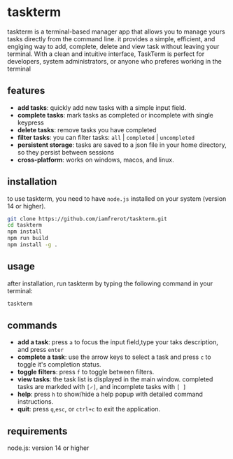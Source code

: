 # taskterm

taskterm is a terminal-based manager app that allows you to manage yours tasks
directly from the command line. it provides a simple, efficient, and engiging
way to add, complete, delete and view task without leaving your terminal. With a
clean and intuitive interface, TaskTerm is perfect for developers, system
administrators, or anyone who preferes working in the terminal

## features

- **add tasks**: quickly add new tasks with a simple input field.
- **complete tasks**: mark tasks as completed or incomplete with single keypress
- **delete tasks**: remove tasks you have completed
- **filter tasks**: you can filter tasks: `all` | `completed` | `uncompleted`
- **persistent storage**: tasks are saved to a json file in your home directory,
  so they persist between sessions
- **cross-platform**: works on windows, macos, and linux.

## installation

to use taskterm, you need to have `node.js` installed on your system (version 14
or higher).

```bash
git clone https://github.com/iamfrerot/taskterm.git
cd taskterm
npm install
npm run build
npm install -g .
```

## usage

after installation, run taskterm by typing the following command in your
terminal:

```bash
taskterm
```

## commands

- **add a task**: press `a` to focus the input field,type your taks description,
  and press `enter`
- **complete a task**: use the arrow keys to select a task and press `c` to
  toggle it's completion status.
- **toggle filters**: press `f` to toggle between filters.
- **view tasks**: the task list is displayed in the main window. completed tasks
  are markded with `[✓]`, and incomplete tasks with `[ ]`
- **help**: press `h` to show/hide a help popup with detailed command
  instructions.
- **quit**: press `q`,`esc`, or `ctrl+c` to exit the application.

## requirements

node.js: version 14 or higher
